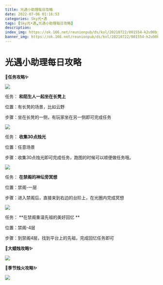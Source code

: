 ```yaml
---
title: 光遇小助理每日攻略
date: 2022-07-06 01:16:53
categories: Sky光•遇
tags: [Sky光•遇,光遇小助理每日攻略]
description: 
index_img: https://ok.166.net/reunionpub/ds/kol/20210722/001554-k2u90bj7ay.png?imageView&thumbnail=600x0&type=jpg
banner_img: https://ok.166.net/reunionpub/ds/kol/20210722/001554-k2u90bj7ay.png?imageView&thumbnail=600x0&type=jpg
---
```

# 光遇小助理每日攻略
**🎉任务攻略✨**

![](https://ok.166.net/reunionpub/ds/kol/20220628/000303-9i301df25z.png)

任务： **和陌生人一起坐在长凳上**

位置：有长凳的场景，比如云野

步骤：坐在长凳的一侧，有玩家坐在另一侧即可完成任务

  

![](https://ok.166.net/reunionpub/ds/kol/20220706/001429-z1duqyo8kf.png)

任务： **收集30点烛光**

位置：任意场景

步骤：收集30点烛光即可完成任务，跑图的时候可以顺便做任务哦。

  

![](https://ok.166.net/reunionpub/ds/kol/20220706/001507-e0ga5mkiyz.png)

任务： **在禁阁的神坛旁冥想**

位置：禁阁-一层

步骤：进入禁阁后，直接来到右边的台阶上，在光圈内完成冥想

![](https://ok.166.net/reunionpub/ds/kol/20220706/001811-mgsdhbenou.png)

任务： **在禁阁重温先祖的美好回忆  **

位置：禁阁-4层

步骤：到禁阁4层，找到平台上的先祖，完成回忆任务即可

 **🎉大蜡烛攻略✨**

![](https://ok.166.net/reunionpub/ds/kol/20220706/001719-gsr498osfi.png)

  

 **🎉季节烛火攻略✨**

![](https://ok.166.net/reunionpub/ds/kol/20220706/001613-og3f1vmqs7.png)

  

  

  

  


